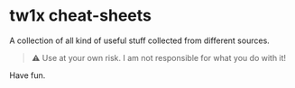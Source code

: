 # tw1x cheat-sheets

A collection of all kind of useful stuff collected from different sources.

> :warning: Use at your own risk. I am not responsible for what you do with it!

Have fun.